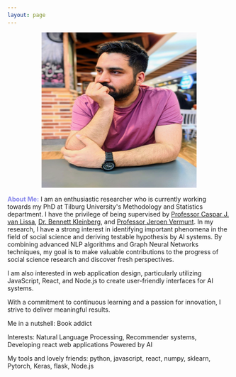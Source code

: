 ```yaml
---
layout: page
---
```

<div style="text-align:center;">
  <img src="sources/images/profile.jpg" width="350" height="350" alt="Rasoul Norouzi Profile Picture">
</div>

<b style="color:rgb(135,135,235);"> About Me:</b> I am an enthusiastic researcher who is currently working towards my PhD at Tilburg University's Methodology and Statistics department. I have the privilege of being supervised by [Professor Caspar J. van Lissa](https://cjvanlissa.github.io/resume/), [Dr. Bennett Kleinberg](https://bkleinberg.net/), and [Professor Jeroen Vermunt](https://research.tilburguniversity.edu/en/persons/jeroen-vermunt). In my research, I have a strong interest in identifying important phenomena in the field of social science and deriving testable hypothesis by AI systems. By combining advanced NLP algorithms and Graph Neural Networks techniques, my goal is to make valuable contributions to the progress of social science research and discover fresh perspectives.

I am also interested in web application design, particularly utilizing JavaScript, React, and Node.js to create user-friendly interfaces for AI systems.

With a commitment to continuous learning and a passion for innovation, I strive to deliver meaningful results.

Me in a nutshell: Book addict <br/>


Interests: Natural Language Processing, Recommender systems, Developing react web applications Powered by AI

My tools and lovely friends: python, javascript, react, numpy, sklearn, Pytorch, Keras, flask, Node.js
